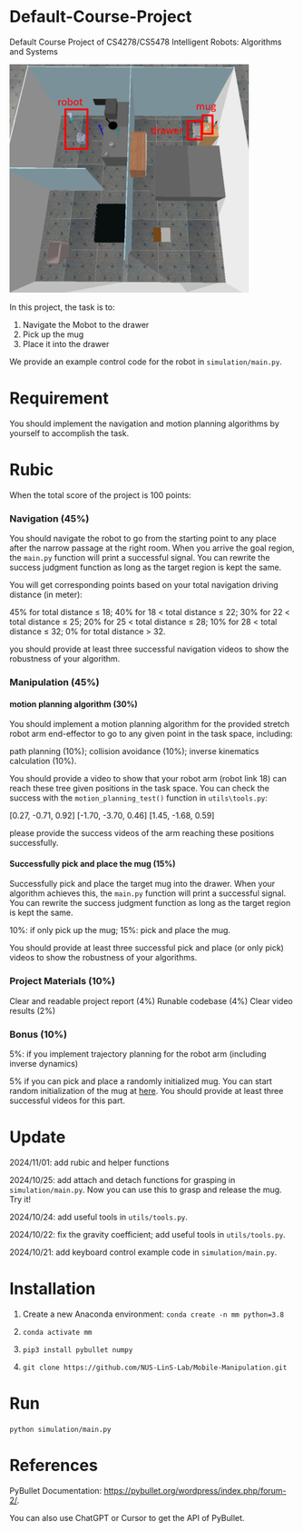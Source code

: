 # Default-Course-Project
Default Course Project of CS4278/CS5478 Intelligent Robots: Algorithms and Systems

![Scene](imgs/scene.png)


In this project, the task is to:

1. Navigate the Mobot to the drawer
2. Pick up the mug
3. Place it into the drawer

We provide an example control code for the robot in `simulation/main.py`.

# Requirement

You should implement the navigation and motion planning algorithms by yourself to accomplish the task.

# Rubic

When the total score of the project is 100 points:

### Navigation (45%)

You should navigate the robot to go from the starting point to any place after the narrow passage at the right room. When you arrive the goal region, the `main.py` function will print a successful signal. You can rewrite the success judgment function as long as the target region is kept the same.

You will get corresponding points based on your total navigation driving distance (in meter):

45% for total distance ≤ 18;
40% for 18 < total distance ≤ 22;
30% for 22 < total distance ≤ 25;
20% for 25 < total distance ≤ 28;
10% for 28 < total distance ≤ 32;
0% for total distance > 32.

you should provide at least three successful navigation videos to show the robustness of your algorithm.

### Manipulation (45%)

#### motion planning algorithm (30%)

You should implement a motion planning algorithm for the provided stretch robot arm end-effector to go to any given point in the task space, including:

path planning (10%);
collision avoidance (10%);
inverse kinematics calculation (10%).

You should provide a video to show that your robot arm (robot link 18) can reach these tree given positions in the task space. You can check the success with the `motion_planning_test()` function in `utils\tools.py`:

[0.27, -0.71, 0.92]
[-1.70, -3.70, 0.46]
[1.45, -1.68, 0.59]

please provide the success videos of the arm reaching these positions successfully.

#### Successfully pick and place the mug (15%)

Successfully pick and place the target mug into the drawer. When your algorithm achieves this, the `main.py` function will print a successful signal. You can rewrite the success judgment function as long as the target region is kept the same.

10%: if only pick up the mug;
15%: pick and place the mug.

You should provide at least three successful pick and place (or only pick) videos to show the robustness of your algorithms.

### Project Materials (10%)

Clear and readable project report (4%)
Runable codebase (4%)
Clear video results (2%)

### Bonus (10%)

5%: if you implement trajectory planning for the robot arm (including inverse dynamics)

5% if you can pick and place a randomly initialized mug. You can start random initialization of the mug at [here](https://github.com/NUS-LinS-Lab/Mobile-Manipulation/blob/main/simulation/main.py#L14). You should provide at least three successful videos for this part.

# Update

2024/11/01: add rubic and helper functions

2024/10/25: add attach and detach functions for grasping in `simulation/main.py`. Now you can use this to grasp and release the mug. Try it!

2024/10/24: add useful tools in `utils/tools.py`.

2024/10/22: fix the gravity coefficient; add useful tools in `utils/tools.py`.

2024/10/21: add keyboard control example code in `simulation/main.py`.


# Installation

1. Create a new Anaconda environment: `conda create -n mm python=3.8`

2. `conda activate mm`

3. `pip3 install pybullet numpy`

4. `git clone https://github.com/NUS-LinS-Lab/Mobile-Manipulation.git`

# Run

`python simulation/main.py`

# References

PyBullet Documentation: https://pybullet.org/wordpress/index.php/forum-2/.

You can also use ChatGPT or Cursor to get the API of PyBullet.